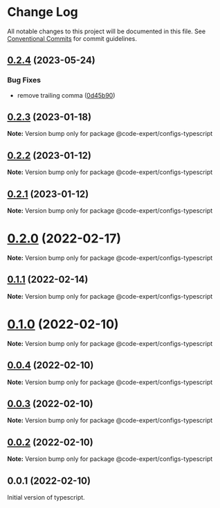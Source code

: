 # Change Log

All notable changes to this project will be documented in this file.
See [Conventional Commits](https://conventionalcommits.org) for commit guidelines.

## [0.2.4](https://github.com/CodeExpertETH/configs/compare/@code-expert/configs-typescript@0.2.3...@code-expert/configs-typescript@0.2.4) (2023-05-24)


### Bug Fixes

* remove trailing comma ([0d45b90](https://github.com/CodeExpertETH/configs/commit/0d45b9043ff414fa9e346a862dfec4e8d5add62c))





## [0.2.3](https://github.com/CodeExpertETH/configs/compare/@code-expert/configs-typescript@0.2.2...@code-expert/configs-typescript@0.2.3) (2023-01-18)

**Note:** Version bump only for package @code-expert/configs-typescript

## [0.2.2](https://github.com/CodeExpertETH/configs/compare/@code-expert/configs-typescript@0.2.1...@code-expert/configs-typescript@0.2.2) (2023-01-12)

**Note:** Version bump only for package @code-expert/configs-typescript

## [0.2.1](https://github.com/CodeExpertETH/configs/compare/@code-expert/configs-typescript@0.2.0...@code-expert/configs-typescript@0.2.1) (2023-01-12)

**Note:** Version bump only for package @code-expert/configs-typescript

# [0.2.0](https://github.com/CodeExpertETH/configs/compare/@code-expert/configs-typescript@0.1.1...@code-expert/configs-typescript@0.2.0) (2022-02-17)

**Note:** Version bump only for package @code-expert/configs-typescript

## [0.1.1](https://github.com/CodeExpertETH/configs/compare/@code-expert/configs-typescript@0.1.0...@code-expert/configs-typescript@0.1.1) (2022-02-14)

**Note:** Version bump only for package @code-expert/configs-typescript

# [0.1.0](https://github.com/CodeExpertETH/configs/compare/@code-expert/configs-typescript@0.0.4...@code-expert/configs-typescript@0.1.0) (2022-02-10)

**Note:** Version bump only for package @code-expert/configs-typescript

## [0.0.4](https://github.com/CodeExpertETH/configs/compare/@code-expert/configs-typescript@0.0.3...@code-expert/configs-typescript@0.0.4) (2022-02-10)

**Note:** Version bump only for package @code-expert/configs-typescript

## [0.0.3](https://github.com/CodeExpertETH/configs/compare/@code-expert/configs-typescript@0.0.2...@code-expert/configs-typescript@0.0.3) (2022-02-10)

**Note:** Version bump only for package @code-expert/configs-typescript

## [0.0.2](https://github.com/CodeExpertETH/configs/compare/@code-expert/configs-typescript@0.1.4...@code-expert/configs-typescript@0.0.2) (2022-02-10)

**Note:** Version bump only for package @code-expert/configs-typescript

## 0.0.1 (2022-02-10)

Initial version of typescript.
